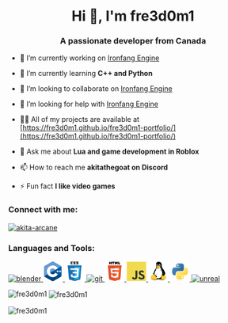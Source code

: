 <h1 align="center">Hi 👋, I'm fre3d0m1</h1>
<h3 align="center">A passionate developer from Canada</h3>

- 🔭 I’m currently working on [Ironfang Engine](https://github.com/fre3d0m1/Ironfang-Engine)

- 🌱 I’m currently learning **C++ and Python**

- 👯 I’m looking to collaborate on [Ironfang Engine](https://github.com/fre3d0m1/Ironfang-Engine)

- 🤝 I’m looking for help with [Ironfang Engine](https://github.com/fre3d0m1/Ironfang-Engine)

- 👨‍💻 All of my projects are available at [https://fre3d0m1.github.io/fre3d0m1-portfolio/](https://fre3d0m1.github.io/fre3d0m1-portfolio/)

- 💬 Ask me about **Lua and game development in Roblox**

- 📫 How to reach me **akitathegoat on Discord**

- ⚡ Fun fact **I like video games**

<h3 align="left">Connect with me:</h3>
<p align="left">
<a href="https://www.youtube.com/@akita-arcane" target="blank"><img align="center" src="https://raw.githubusercontent.com/rahuldkjain/github-profile-readme-generator/master/src/images/icons/Social/youtube.svg" alt="akita-arcane" height="30" width="40" /></a>
</p>

<h3 align="left">Languages and Tools:</h3>
<p align="left"> <a href="https://www.blender.org/" target="_blank" rel="noreferrer"> <img src="https://download.blender.org/branding/community/blender_community_badge_white.svg" alt="blender" width="40" height="40"/> </a> <a href="https://www.w3schools.com/cpp/" target="_blank" rel="noreferrer"> <img src="https://raw.githubusercontent.com/devicons/devicon/master/icons/cplusplus/cplusplus-original.svg" alt="cplusplus" width="40" height="40"/> </a> <a href="https://www.w3schools.com/css/" target="_blank" rel="noreferrer"> <img src="https://raw.githubusercontent.com/devicons/devicon/master/icons/css3/css3-original-wordmark.svg" alt="css3" width="40" height="40"/> </a> <a href="https://git-scm.com/" target="_blank" rel="noreferrer"> <img src="https://www.vectorlogo.zone/logos/git-scm/git-scm-icon.svg" alt="git" width="40" height="40"/> </a> <a href="https://www.w3.org/html/" target="_blank" rel="noreferrer"> <img src="https://raw.githubusercontent.com/devicons/devicon/master/icons/html5/html5-original-wordmark.svg" alt="html5" width="40" height="40"/> </a> <a href="https://developer.mozilla.org/en-US/docs/Web/JavaScript" target="_blank" rel="noreferrer"> <img src="https://raw.githubusercontent.com/devicons/devicon/master/icons/javascript/javascript-original.svg" alt="javascript" width="40" height="40"/> </a> <a href="https://www.linux.org/" target="_blank" rel="noreferrer"> <img src="https://raw.githubusercontent.com/devicons/devicon/master/icons/linux/linux-original.svg" alt="linux" width="40" height="40"/> </a> <a href="https://www.python.org" target="_blank" rel="noreferrer"> <img src="https://raw.githubusercontent.com/devicons/devicon/master/icons/python/python-original.svg" alt="python" width="40" height="40"/> </a> <a href="https://unrealengine.com/" target="_blank" rel="noreferrer"> <img src="https://raw.githubusercontent.com/kenangundogan/fontisto/036b7eca71aab1bef8e6a0518f7329f13ed62f6b/icons/svg/brand/unreal-engine.svg" alt="unreal" width="40" height="40"/> </a> </p>

<p><img align="left" src="https://github-readme-stats.vercel.app/api/top-langs?username=fre3d0m1&show_icons=true&locale=en&layout=compact" alt="fre3d0m1" /></p>

<p>&nbsp;<img align="center" src="https://github-readme-stats.vercel.app/api?username=fre3d0m1&show_icons=true&locale=en" alt="fre3d0m1" /></p>

<p><img align="center" src="https://github-readme-streak-stats.herokuapp.com/?user=fre3d0m1&" alt="fre3d0m1" /></p>
